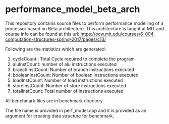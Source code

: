 # performance_model_beta_arch

This repository contains source files to perform performance modelling of a processor based on Beta architecture. This architecture is taught at MIT and course info can be
found at this url: https://ocw.mit.edu/courses/6-004-computation-structures-spring-2017/pages/c13/

Following are the statistics which are generated:

1) cycleCount : Total Cycle required to complete the program
2) aluInstCount: number of alu instructions executed
3) branchInstCount: Number of branch instructions executed
4) booleanInstCount: Number of boolean instructions executed
5) loadInstCount: Number of load instructions executed
6) storeInstCount: Number of store instructions executed
7) totalInstCount: Total number of instructions executed

All benchmark files are in benchmark directory.

The file name is provided in perf_model.cpp and it is provided as an argument for creating data structure for benchmark.
